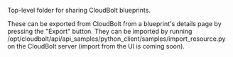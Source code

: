 Top-level folder for sharing CloudBolt blueprints.

These can be exported from CloudBolt from a blueprint's details page by
pressing the "Export" button. They can be imported by running
/opt/cloudbolt/api/api_samples/python_client/samples/import_resource.py on the
CloudBolt server (import from the UI is coming soon).
